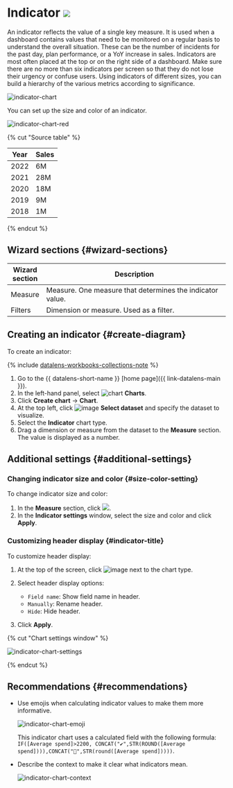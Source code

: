 # Indicator ![](../../_assets/datalens/indicator.svg)

An indicator reflects the value of a single key measure. It is used when a dashboard contains values that need to be monitored on a regular basis to understand the overall situation. These can be the number of incidents for the past day, plan performance, or a YoY increase in sales. Indicators are most often placed at the top or on the right side of a dashboard. Make sure there are no more than six indicators per screen so that they do not lose their urgency or confuse users. Using indicators of different sizes, you can build a hierarchy of the various metrics according to significance.

![indicator-chart](../../_assets/datalens/visualization-ref/indicator-chart/indicator-chart.png)

You can set up the size and color of an indicator.

![indicator-chart-red](../../_assets/datalens/visualization-ref/indicator-chart/indicator-chart-red.png)

{% cut "Source table" %}

| Year | Sales |
-----|---------|
| 2022 | 6M |
| 2021 | 28M |
| 2020 | 18M |
| 2019 | 9M |
| 2018 | 1M |

{% endcut %}

## Wizard sections {#wizard-sections}

| Wizard<br/> section | Description |
----- | ----
| Measure | Measure. One measure that determines the indicator value. |
| Filters | Dimension or measure. Used as a filter. |

## Creating an indicator {#create-diagram}

To create an indicator:


{% include [datalens-workbooks-collections-note](../../_includes/datalens/operations/datalens-workbooks-collections-note-step4.md) %}


1. Go to the {{ datalens-short-name }} [home page]({{ link-datalens-main }}).
1. In the left-hand panel, select ![chart](../../_assets/console-icons/chart-column.svg) **Charts**.
1. Click **Create chart** → **Chart**.
1. At the top left, click ![image](../../_assets/console-icons/circles-intersection.svg) **Select dataset** and specify the dataset to visualize.
1. Select the **Indicator** chart type.
1. Drag a dimension or measure from the dataset to the **Measure** section. The value is displayed as a number.

## Additional settings {#additional-settings}

### Changing indicator size and color {#size-color-setting}

To change indicator size and color:

1. In the **Measure** section, click ![](../../_assets/console-icons/gear.svg).
1. In the **Indicator settings** window, select the size and color and click **Apply**.

### Customizing header display {#indicator-title}

To customize header display:

1. At the top of the screen, click ![image](../../_assets/console-icons/gear.svg) next to the chart type.
1. Select header display options:

   * `Field name`: Show field name in header.
   * `Manually`: Rename header.
   * `Hide`: Hide header.

1. Click **Apply**.

{% cut "Chart settings window" %}

![indicator-chart-settings](../../_assets/datalens/release-notes/preview-disable.png)

{% endcut %}

## Recommendations {#recommendations}

* Use emojis when calculating indicator values to make them more informative.

   ![indicator-chart-emoji](../../_assets/datalens/visualization-ref/indicator-chart/indicator-chart-emoji.png)

   This indicator chart uses a calculated field with the following formula: `IF([Average spend]>2200, CONCAT("✔️",STR(ROUND([Average spend]))),CONCAT("🔻",STR(round([Average spend]))))`.

* Describe the context to make it clear what indicators mean.

   ![indicator-chart-context](../../_assets/datalens/visualization-ref/indicator-chart/indicator-chart-context.png)
